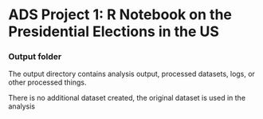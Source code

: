 # ADS Project 1:  R Notebook on the Presidential Elections in the US

### Output folder

The output directory contains analysis output, processed datasets, logs, or other processed things.

There is no additional dataset created, the original dataset is used in the analysis

